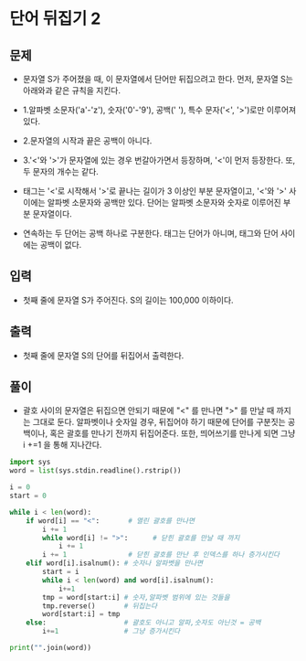 # 단어 뒤집기 2

## 문제
- 문자열 S가 주어졌을 때, 이 문자열에서 단어만 뒤집으려고 한다. 먼저, 문자열 S는 아래와과 같은 규칙을 지킨다.
- 1.알파벳 소문자('a'-'z'), 숫자('0'-'9'), 공백(' '), 특수 문자('<', '>')로만 이루어져 있다.
- 2.문자열의 시작과 끝은 공백이 아니다.
- 3.'<'와 '>'가 문자열에 있는 경우 번갈아가면서 등장하며, '<'이 먼저 등장한다. 또, 두 문자의 개수는 같다.

- 태그는 '<'로 시작해서 '>'로 끝나는 길이가 3 이상인 부분 문자열이고, '<'와 '>' 사이에는 알파벳 소문자와 공백만 있다. 단어는 알파벳 소문자와 숫자로 이루어진 부분 문자열이다.
- 연속하는 두 단어는 공백 하나로 구분한다. 태그는 단어가 아니며, 태그와 단어 사이에는 공백이 없다.

## 입력
- 첫째 줄에 문자열 S가 주어진다. S의 길이는 100,000 이하이다.

## 출력
- 첫째 줄에 문자열 S의 단어를 뒤집어서 출력한다.

## 풀이
- 괄호 사이의 문자열은 뒤집으면 안되기 때문에 "<" 를 만나면 ">" 를 만날 때 까지는 그대로 둔다.
  알파벳이나 숫자일 경우, 뒤집어야 하기 때문에
  단어를 구분짓는 공백이나, 혹은 괄호를 만나기 전까지 뒤집어준다.
  또한, 띄어쓰기를 만나게 되면 그냥 i +=1 을 통해 지나간다.
  
``` Python
import sys
word = list(sys.stdin.readline().rstrip())

i = 0
start = 0

while i < len(word):
    if word[i] == "<":       # 열린 괄호를 만나면
        i += 1 
        while word[i] != ">":      # 닫힌 괄호를 만날 때 까지
            i += 1 
        i += 1               # 닫힌 괄호를 만난 후 인덱스를 하나 증가시킨다
    elif word[i].isalnum(): # 숫자나 알파벳을 만나면
        start = i
        while i < len(word) and word[i].isalnum():
            i+=1
        tmp = word[start:i] # 숫자,알파벳 범위에 있는 것들을
        tmp.reverse()       # 뒤집는다
        word[start:i] = tmp
    else:                   # 괄호도 아니고 알파,숫자도 아닌것 = 공백
        i+=1                # 그냥 증가시킨다

print("".join(word))
```
